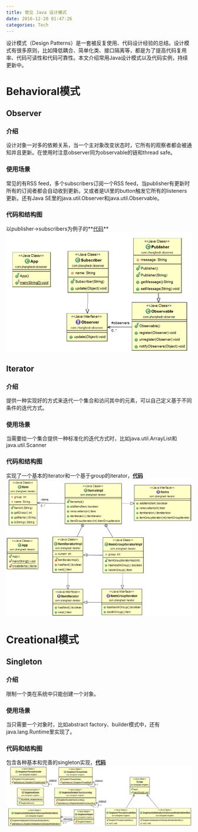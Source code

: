 ```yaml
---
title: 常见 Java 设计模式
date: 2016-12-20 01:47:26
categories: Tech
---
```

设计模式（Design Patterns）是一套被反复使用、代码设计经验的总结。设计模式有很多原则，比如降低耦合、简单化类、接口隔离等，都是为了提高代码复用率、代码可读性和代码可靠性。本文介绍常用Java设计模式以及代码实例，持续更新中。

<!-- more -->

# Behavioral模式

## Observer
### 介绍
设计对象一对多的依赖关系，当一个主对象改变状态时，它所有的观察者都会被通知并且更新。在使用时注意observer同为observable的链和thread safe。

### 使用场景
常见的有RSS feed，多个subscribers订阅一个RSS feed，当publisher有更新时所有的订阅者都会自动收到更新。又或者是UI里的button触发它所有的listeners更新。还有Java SE里的java.util.Observer和java.util.Observable。

### 代码和结构图
以publisher->subscribers为例子的**[代码](https://github.com/zhanghedr/design-pattern/tree/master/src/main/java/com/zhanghedr/observer)**
![](/img/java_design_patterns/observer.png)


## Iterator
### 介绍
提供一种实现好的方式来迭代一个集合和访问其中的元素，可以自己定义基于不同条件的迭代方式。

### 使用场景
当需要给一个集合提供一种标准化的迭代方式时，比如java.util.ArrayList和java.util.Scanner

### 代码和结构图
实现了一个基本的iterator和一个基于group的iterator，**[代码](https://github.com/zhanghedr/design-pattern/tree/master/src/main/java/com/zhanghedr/iterator)**
![](/img/java_design_patterns/iterator.png)


# Creational模式

## Singleton
### 介绍
限制一个类在系统中只能创建一个对象。

### 使用场景
当只需要一个对象时，比如abstract factory、builder模式中，还有java.lang.Runtime里实现了。

### 代码和结构图
包含各种基本和完善的singleton实现，**[代码](https://github.com/zhanghedr/design-pattern/tree/master/src/main/java/com/zhanghedr/singleton)**
![](/img/java_design_patterns/singleton.png)
